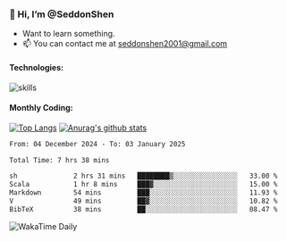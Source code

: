 ### 👋 Hi, I’m @SeddonShen
- Want to learn something.
- 📫 You can contact me at seddonshen2001@gmail.com

#### Technologies:

![skills](https://skillicons.dev/icons?i=scala,js,html,css,bootstrap,jquery,c,cpp,cloudflare,django,docker,flask,git,github,githubactions,linux,latex,mysql,nodejs,ps,php,pr,py,raspberrypi,redis,unreal,v,vscode,vue,bash)

#### Monthly Coding:
[![Top Langs](https://github-readme-stats.vercel.app/api/top-langs?username=seddonshen&show_icons=true&locale=en&layout=compact&hide=html&langs_count=8)](https://github.com/SeddonShen/)
[![Anurag's github stats](https://github-readme-stats.vercel.app/api?username=SeddonShen&count_private=true&show_icons=true)](https://github.com/anuraghazra/github-readme-stats)
<!--START_SECTION:waka-->

```txt
From: 04 December 2024 - To: 03 January 2025

Total Time: 7 hrs 38 mins

sh              2 hrs 31 mins   ████████▒░░░░░░░░░░░░░░░░   33.00 %
Scala           1 hr 8 mins     ███▓░░░░░░░░░░░░░░░░░░░░░   15.00 %
Markdown        54 mins         ███░░░░░░░░░░░░░░░░░░░░░░   11.93 %
V               49 mins         ██▓░░░░░░░░░░░░░░░░░░░░░░   10.82 %
BibTeX          38 mins         ██░░░░░░░░░░░░░░░░░░░░░░░   08.47 %
```

<!--END_SECTION:waka-->

![WakaTime Daily](https://wakatime.com/share/@seddon2001/61a7e342-5f12-4fea-bf92-1fac161e97d6.svg)
<!---
SeddonShen/SeddonShen is a ✨ special ✨ repository because its `README.md` (this file) appears on your GitHub profile.
You can click the Preview link to take a look at your changes.
--->
